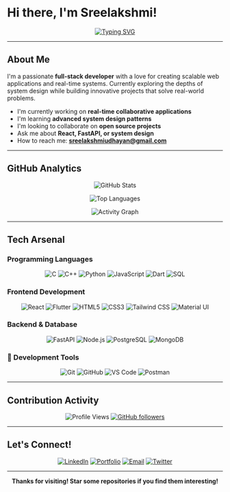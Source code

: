 # Hi there, I'm Sreelakshmi! 

<div align="center">
  
[![Typing SVG](https://readme-typing-svg.herokuapp.com?font=Fira+Code&weight=500&size=24&pause=1000&color=9745F5&center=true&vCenter=true&width=600&lines=Full-Stack+Developer+%F0%9F%9A%80;Building+Real-time+Applications+%E2%9A%A1;System+Design+Enthusiast+%F0%9F%8F%97%EF%B8%8F;Always+Learning+Something+New+%F0%9F%93%9A)](https://git.io/typing-svg)

</div>

---

##  About Me

I'm a passionate **full-stack developer** with a love for creating scalable web applications and real-time systems. Currently exploring the depths of system design while building innovative projects that solve real-world problems.

-  I'm currently working on **real-time collaborative applications**
-  I'm learning **advanced system design patterns** 
-  I'm looking to collaborate on **open source projects**
-  Ask me about **React, FastAPI, or system design**
-  How to reach me: **sreelakshmiudhayan@gmail.com** 


---

##  GitHub Analytics

<div align="center">
  
![GitHub Stats](https://github-readme-stats.vercel.app/api?username=sreelakshmi2312&show_icons=true&theme=tokyonight&hide_border=true&count_private=true)

![Top Languages](https://github-readme-stats.vercel.app/api/top-langs/?username=sreelakshmi2312&layout=compact&theme=tokyonight&hide_border=true&langs_count=8)

</div>



<div align="center">
  
![Activity Graph](https://github-readme-activity-graph.vercel.app/graph?username=sreelakshmi2312&theme=tokyo-night&hide_border=true&radius=10)

</div>

---

##  Tech Arsenal

###  Programming Languages
<div align="center">

![C](https://img.shields.io/badge/C-00599C?style=for-the-badge&logo=c&logoColor=white)
![C++](https://img.shields.io/badge/C++-00599C?style=for-the-badge&logo=c%2B%2B&logoColor=white)
![Python](https://img.shields.io/badge/Python-FFD43B?style=for-the-badge&logo=python&logoColor=blue)
![JavaScript](https://img.shields.io/badge/JavaScript-F7DF1E?style=for-the-badge&logo=javascript&logoColor=black)
![Dart](https://img.shields.io/badge/Dart-0175C2?style=for-the-badge&logo=dart&logoColor=white)
![SQL](https://img.shields.io/badge/SQL-4479A1?style=for-the-badge&logo=mysql&logoColor=white)

</div>

###  Frontend Development
<div align="center">

![React](https://img.shields.io/badge/React-20232A?style=for-the-badge&logo=react&logoColor=61DAFB)
![Flutter](https://img.shields.io/badge/Flutter-02569B?style=for-the-badge&logo=flutter&logoColor=white)
![HTML5](https://img.shields.io/badge/HTML5-E34F26?style=for-the-badge&logo=html5&logoColor=white)
![CSS3](https://img.shields.io/badge/CSS3-1572B6?style=for-the-badge&logo=css3&logoColor=white)
![Tailwind CSS](https://img.shields.io/badge/Tailwind_CSS-38B2AC?style=for-the-badge&logo=tailwind-css&logoColor=white)
![Material UI](https://img.shields.io/badge/Material--UI-0081CB?style=for-the-badge&logo=material-ui&logoColor=white)

</div>

###  Backend & Database
<div align="center">

![FastAPI](https://img.shields.io/badge/FastAPI-005571?style=for-the-badge&logo=fastapi)
![Node.js](https://img.shields.io/badge/Node.js-43853D?style=for-the-badge&logo=node.js&logoColor=white)
![PostgreSQL](https://img.shields.io/badge/PostgreSQL-316192?style=for-the-badge&logo=postgresql&logoColor=white)
![MongoDB](https://img.shields.io/badge/MongoDB-4EA94B?style=for-the-badge&logo=mongodb&logoColor=white)

</div>

### 🔧 Development Tools
<div align="center">

![Git](https://img.shields.io/badge/Git-F05032?style=for-the-badge&logo=git&logoColor=white)
![GitHub](https://img.shields.io/badge/GitHub-100000?style=for-the-badge&logo=github&logoColor=white)
![VS Code](https://img.shields.io/badge/VS_Code-0078D4?style=for-the-badge&logo=visual%20studio%20code&logoColor=white)
![Postman](https://img.shields.io/badge/Postman-FF6C37?style=for-the-badge&logo=postman&logoColor=white)

</div>

---





##  Contribution Activity

<div align="center">

![Profile Views](https://komarev.com/ghpvc/?username=sreelakshmi2312&label=Profile%20views&color=9745f5&style=for-the-badge)
[![GitHub followers](https://img.shields.io/github/followers/sreelakshmi2312?label=Followers&style=for-the-badge&color=9745f5)](https://github.com/sreelakshmi2312)

</div>

---

##  Let's Connect!

<div align="center">

[![LinkedIn](https://img.shields.io/badge/LinkedIn-0077B5?style=for-the-badge&logo=linkedin&logoColor=white)]()
[![Portfolio](https://img.shields.io/badge/Portfolio-255E63?style=for-the-badge&logo=About.me&logoColor=white)]()
[![Email](https://img.shields.io/badge/Email-D14836?style=for-the-badge&logo=gmail&logoColor=white)]()
[![Twitter](https://img.shields.io/badge/Twitter-1DA1F2?style=for-the-badge&logo=twitter&logoColor=white)]()

</div>

---

<div align="center">
  


**Thanks for visiting!  Star some repositories if you find them interesting!**

</div>
